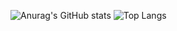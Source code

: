   ![Anurag's GitHub stats](https://github-readme-stats.vercel.app/api?username=jkh675&show_icons=true&theme=radical&include_all_commits=true)
  ![Top Langs](https://github-readme-stats.vercel.app/api/top-langs/?username=jkh675)

